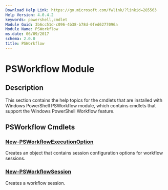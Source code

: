 ```yaml
---
Download Help Link: https://go.microsoft.com/fwlink/?linkid=285563
Help Version: 4.0.4.2
keywords: powershell,cmdlet
Module Guid: 3b6cc51d-c096-4b38-b78d-0fed6277096a
Module Name: PSWorkflow
ms.date: 06/09/2017
schema: 2.0.0
title: PSWorkflow
---
```

# PSWorkflow Module

## Description

This section contains the help topics for the cmdlets that are installed with Windows PowerShell
PSWorkflow module, which contains cmdlets that support the Windows PowerShell Workflow feature.

## PSWorkflow Cmdlets

### [New-PSWorkflowExecutionOption](New-PSWorkflowExecutionOption.md)
Creates an object that contains session configuration options for workflow sessions.

### [New-PSWorkflowSession](New-PSWorkflowSession.md)
Creates a workflow session.
